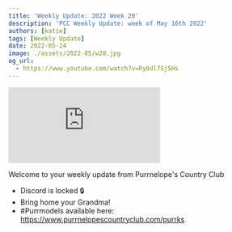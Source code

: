 ```yaml
---
title: 'Weekly Update: 2022 Week 20'
description: 'PCC Weekly Update: week of May 16th 2022'
authors: [katie]
tags: [Weekly Update]
date: 2022-05-24
image: ./assets/2022-05/w20.jpg
og_url:
  - https://www.youtube.com/watch?v=Ry8dl7Sj5Hs
---
```


<iframe src="https://www.youtube.com/embed/Ry8dl7Sj5Hs" title="YouTube video player" frameborder="0" allow="accelerometer; autoplay; clipboard-write; encrypted-media; gyroscope; picture-in-picture" allowFullScreen></iframe>

<!--truncate-->

Welcome to your weekly update from Purrnelope's Country Club

- Discord is locked 🔒
- Bring home your Grandma!
- #Purrmodels available here: https://www.purrnelopescountryclub.com/purrks
